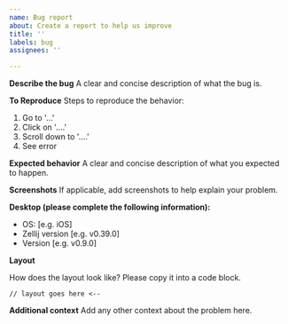 ```yaml
---
name: Bug report
about: Create a report to help us improve
title: ''
labels: bug
assignees: ''

---
```


**Describe the bug**
A clear and concise description of what the bug is.

**To Reproduce**
Steps to reproduce the behavior:
1. Go to '...'
2. Click on '....'
3. Scroll down to '....'
4. See error

**Expected behavior**
A clear and concise description of what you expected to happen.

**Screenshots**
If applicable, add screenshots to help explain your problem.

**Desktop (please complete the following information):**
 - OS: [e.g. iOS]
 - Zellij version [e.g. v0.39.0]
 - Version [e.g. v0.9.0]

**Layout**

How does the layout look like? Please copy it into a code block.

```kdl
// layout goes here <--
```

**Additional context**
Add any other context about the problem here.
